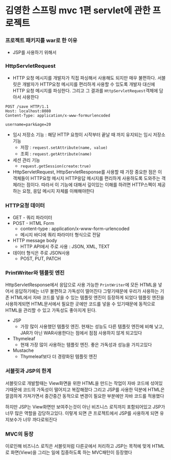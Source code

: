 # 김영한 스프링 mvc 1편 servlet에 관한 프로젝트

### 프로젝트 패키지를 war로 한 이유
- JSP를 사용하기 위해서

### HttpServletRequest
- HTTP 요청 메시지를 개발자가 직접 파싱해서 사용해도 되지만 매우 불편하다. 
서블릿은 개발자가 HTTP요청 메시지를 편리하게 사용할 수 있도록 개발자 대신에 HTTP 요청 메시지를 파싱한다.
그리고 그 결과를 `HttpServletRequest`객체에 담아서 사용한다

```
POST /save HTTP/1.1
Host: localhost:8080
Content-Type: application/x-www-formurlencoded

username=park&age=20
```

- 임시 저장소 기능 : 해당 HTTP 요청이 시작부터 끝날 때 까지 유지되는 임시 저장소 기능
  - 저장 : `request.setAttribute(name, value)`
  - 조회 : `request.getAttribute(name)`
- 세션 관리 기능
  - `request.getSession(create:true)`
- HttpServletRequest, HttpServletResponse를 사용할 때 가장 중요한 점은 이 객체들이 HTTP요청 메시지 HTTP응답 메시지를 편리하게 사용하도록 도와주는 객체라는 점이다.
따라서 이 기능에 대해서 깊이있는 이해를 하려면 HTTP스펙이 제공하는 요청, 응답 메시지 자체를 이해해야한다

### HTTP요청 데이터
- GET - 쿼리 파라미터
- POST - HTML Form
  - content-type : application/x-www-form-urlencoded
  - 메시지 바디에 쿼리 파라미터 형식으로 전달
- HTTP message body
  - HTTP API에서 주로 사용 : JSON, XML, TEXT
- 데이터 형식은 주로 JSON사용
  - POST, PUT, PATCH

### PrintWriter와 템플릿 엔진
HttpServletResponse에서 응답으로 사용 가능한 `PrintWriter`에 모든 HTML을 넣어서 응답하기에는 너무 불편하고 가독성이 떨어진다
그렇기때문에 우리가 사용하는 기존 HTML에서 자바 코드를 넣을 수 있는 템플릿 엔진이 등장하게 되었다
템플릿 엔진을 사용하게되면 HTML문서에서 필요한 곳에만 코드를 넣을 수 있기때문에 동적으로 HTML을 관리할 수 있고 가독성도 좋아지게 된다.
- JSP
  - 가장 많이 사용했던 템플릿 엔진. 현재는 성능도 다른 템플릿 엔진에 비해 낮고, JAR가 아닌 WAR사용한다는 점에서 점점 사용하지 않게 되고있다
- Thymeleaf
  - 현재 가장 많이 사용하는 템플릿 엔진. 좋은 가독성과 성능을 가지고있다
- Mustache
  - Thymeleaf보다 더 경량화된 템플릿 엔진


### 서블릿과 JSP의 한계
서블릿으로 개발할때는 View화면을 위한 HTML을 만드는 작업이 자바 코드에 섞여있기때문에 코드의 가독성이 떨어지고 복잡해졌다
그리고 JSP를 사용한 덕분에 HTML은 깔끔하게 가져가면서 중간중간 동적으로 변경이 필요한 부분에만 자바 코드를 적용했다

하지만 JSP는 View화면만 보여주는것이 아닌 비즈니스 로직까지 포함되어있고 JSP가 너무 많은 역할을 감당하고있다.
이렇게 되면 큰 프로젝트에서 JSP를 사용하게 되면 유지보수가 너무 까다로워진다

### MVC의 등장
이로인해 비즈니스 로직은 서블릿처럼 다른곳에서 처리하고 JSP는 목적에 맞게 HTML로 화면(View)을 그리는 일에 집중하도록 하는 MVC패턴이 등장했다
